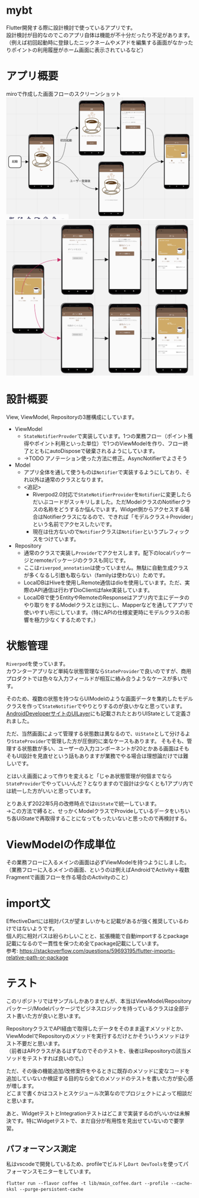 # mybt
Flutter開発する際に設計検討で使っているアプリです。  
設計検討が目的なのでこのアプリ自体は機能が不十分だったり不足があります。  
（例えば初回起動時に登録したニックネームやメアドを編集する画面がなかったりポイントの利用履歴がホーム画面に表示されているなど）  

# アプリ概要
miroで作成した画面フローのスクリーンショット  
![01_start](./screenshot/01_起動処理フロー.png)  
![02_business](./screenshot/02_ポイント獲得と利用フロー.png)

# 設計概要
View, ViewModel, Repositoryの3層構成にしています。  
- ViewModel
  - `StateNotifierProvder`で実装しています。1つの業務フロー（ポイント獲得やポイント利用といった単位）で1つのViewModelを作り、フロー終了とともにautoDisposeで破棄されるようにしています。
  - →TODO アノテーション使った方法に修正。AsyncNotifierでよさそう
- Model
  - アプリ全体を通して使うものは`Notifier`で実装するようにしており、それ以外は通常のクラスとなります。
  - <追記> 
     - Riverpod2.0対応で`StateNotifierProvider`を`Notifier`に変更したらだいぶコードがスッキリしました。ただModelクラスのNotifierクラスの名称をどうするか悩んでいます。Widget側からアクセスする場合はNotifierクラスになるので、できれば「モデルクラス＋Provider」という名前でアクセスしたいです。
     - 現在は仕方ないので`Notifier`クラスは`Notifier`というプレフィックスをつけています。
- Repository
  - 通常のクラスで実装し`Provider`でアクセスします。配下のlocalパッケージとremoteパッケージのクラスも同じです。
  - ここは`riverpod_annotation`は使っていません。無駄に自動生成クラスが多くなるし引数も取らない（familyは使わない）ためです。
  - LocalDBはHiveを使用しRemote通信はdioを使用しています。ただ、実際のAPI通信は行わずDioClientはfake実装しています。
  - LocalDBで使うEntityやRemoteのResponseはアプリ内で主にデータのやり取りをするModelクラスとは別にし、Mapperなどを通してアプリで使いやすい形にしています。（特にAPIの仕様変更時にモデルクラスの影響を極力少なくするためです。）

# 状態管理
`Riverpod`を使っています。  
カウンターアプリなど単純な状態管理なら`StateProvider`で良いのですが、商用プロダクトでは色々な入力フィールドが相互に絡み合うようなケースが多いです。  

そのため、複数の状態を持つならUIModelのような画面データを集約したモデルクラスを作って`StateNotifier`でやりとりするのが良いかなと思っています。
[AndroidDeveloperサイトのUILayer](https://developer.android.com/jetpack/guide/ui-layer)にも記載されたとおりUIStateとして定義されました。

ただ、当然画面によって管理する状態数は異なるので、`UiState`として分けるより`StateProvider`で管理した方が圧倒的に楽なケースもあります。
そもそも、管理する状態数が多い、ユーザーの入力コンポーネントが20とかある画面はそもそもUI設計を見直せという話もありますが業務でやる場合は理想論だけでは難しいです。

とはいえ画面によって作りを変えると「じゃあ状態管理が何個までなら`StateProvider`でやっていいんだ？となりますので設計は少なくとも1アプリ内では統一した方がいいと思っています。

とりあえず2022年5月の改修時点では`UiState`で統一しています。  
→この方法で縛ると、せっかくModelクラスでProvideしているデータをいちいち各UiStateで再取得することになってもったいないと思ったので再検討する。

# ViewModelの作成単位
その業務フローに入るメインの画面は必ずViewModelを持つようにしました。  
（業務フローに入るメインの画面、というのは例えばAndroidでActivity＋複数Fragmentで画面フローを作る場合のActivityのこと）  

# import文
EffectiveDartには相対パスが望ましいかもと記載があるが強く推奨しているわけではないようです。  
個人的に相対パスは紛らわしいことと、拡張機能で自動importするとpackage記載になるので一貫性を保つため全てpackage記載にしています。  
参考: https://stackoverflow.com/questions/59693195/flutter-imports-relative-path-or-package  

# テスト
このリポジトリではサンプルしかありませんが、本当はViewModel/Repositoryパッケージ/Modelパッケージでビジネスロジックを持っているクラスは全部テスト書いた方が良いと思います。  

RepositoryクラスでAPI経由で取得したデータをそのまま返すメソッドとか、ViewModelでRepositoryのメソッドを実行するだけとかそういうメソッドはテスト不要だと思います。  
（前者はAPIクラスがあるはずなのでそのテストを、後者はRepositoryの該当メソッドをテストすれば良いので。）  

ただ、その後の機能追加/改修案件をやるときに既存のメソッドに変なコードを追加していないか検証する目的なら全てのメソッドのテストを書いた方が安心感が増します。  
どこまで書くかはコストとスケジュール次第なのでプロジェクトによって相談だと思います。  

あと、WidgetテストとIntegrationテストはどこまで実装するのがいいかは未解決です。特にWidgetテストで、まだ自分が有用性を見出せていないので要学習。  

## パフォーマンス測定
私はvscodeで開発しているため、profileでビルドし`Dart DevTools`を使ってパフォーマンスモニターをしています。  
```
flutter run --flavor coffee -t lib/main_coffee.dart --profile --cache-sksl --purge-persistent-cache
```
